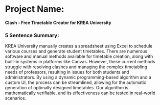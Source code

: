 # Project Name:  
**Clash - Free Timetable Creator for KREA University**

### 5 Sentence Summary:
KREA University manually creates a spreadsheet using Excel to schedule various courses and generate student timetables. There are numerous software and manual methods available for timetable creation, along with built-in systems in platforms like Canvas. However, these current methods struggle with resolving clashes and managing the complex timetabling needs of professors, resulting in issues for both students and administrators. By using a dynamic programming-based algorithm and a custom UI, the process can be streamlined, allowing for the automatic generation of optimally designed timetables. Our algorithm is mathematically verifiable, and its effectiveness can be tested in real-world scenarios.

